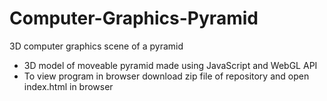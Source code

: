 # Computer-Graphics-Pyramid
3D computer graphics scene of a pyramid

* 3D model of moveable pyramid made using JavaScript and WebGL API
* To view program in browser download zip file of repository and open index.html in browser
